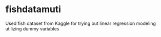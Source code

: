 # fishdatamuti

Used fish dataset from Kaggle for trying out linear regression modeling utilizing dummy variables 

